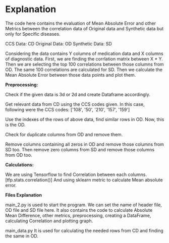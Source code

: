 # Explanation


The code here contains the evaluation of Mean Absolute Error and other Metrics between the correlation data of Original data and Synthetic data but only for Specific diseases.

CCS Data: CD
Original Data: OD
Synthetic Data: SD

Considering the data contains Y columns of medication data and X columns of diagnostic data. First, we are finding the corrlation matrix between X * Y.
Then we are selecting the top 100 correlations between those columns from OD. 
The same 100 correlations are calculated for SD.
Then we calculate the Mean Absolute Error between those data points and plot them.

**Preprocessing:**

Check if the given data is 3d or 2d and create Dataframe accordingly.

Get relevant data from CD using the CCS codes given. In this case, following were the CCS codes: ['108', '50', '210', '157', '159']

Use the indexes of the rows of above data, find similar rows in OD. Now, this is the OD. 

Check for duplicate columns from OD and remove them.

Remove columns containing all zeros in OD and remove those columns from SD too.
Then remove zero columns from SD and remove those columns from OD too.

**Calculations:**

We are using Tensorflow to find Correlation between each columns. [tfp.stats.correlation()]
And using sklearn metric to calculate Mean absolute error.

**Files Explanation**

main_2.py is used to start the program. We can set the name of header file, OD file and SD file here. It also contains the code to calculate Absolute Mean Difference, other metrics, preprocessing, creating a DataFrame, calculating Correlation and plotting graph.

main_data.py It is used for calculating the needed rows from CD and finding the same in OD.




